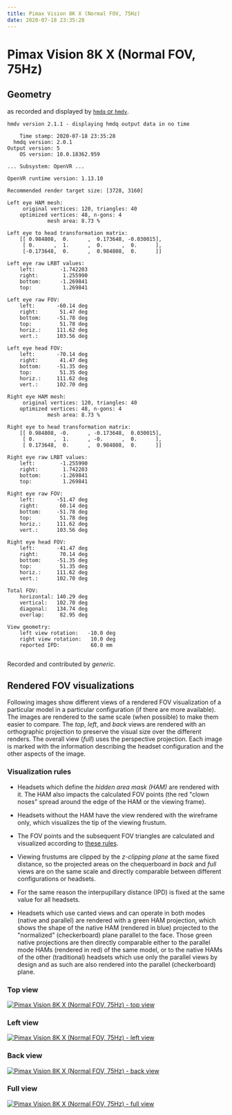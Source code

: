 ```yaml
---
title: Pimax Vision 8K X (Normal FOV, 75Hz)
date: 2020-07-18 23:35:28
---
```

# Pimax Vision 8K X (Normal FOV, 75Hz)

## Geometry

as recorded and displayed by [`hmdq` or `hmdv`](https://github.com/risa2000/hmdq).
```
hmdv version 2.1.1 - displaying hmdq output data in no time

    Time stamp: 2020-07-18 23:35:28
  hmdq version: 2.0.1
Output version: 5
    OS version: 10.0.18362.959

... Subsystem: OpenVR ...

OpenVR runtime version: 1.13.10

Recommended render target size: [3728, 3160]

Left eye HAM mesh:
     original vertices: 120, triangles: 40
    optimized vertices: 48, n-gons: 4
             mesh area: 8.73 %

Left eye to head transformation matrix:
    [[ 0.984808,  0.      ,  0.173648, -0.030015],
     [ 0.      ,  1.      ,  0.      ,  0.      ],
     [-0.173648,  0.      ,  0.984808,  0.      ]]

Left eye raw LRBT values:
    left:        -1.742203
    right:        1.255990
    bottom:      -1.269841
    top:          1.269841

Left eye raw FOV:
    left:       -60.14 deg
    right:       51.47 deg
    bottom:     -51.78 deg
    top:         51.78 deg
    horiz.:     111.62 deg
    vert.:      103.56 deg

Left eye head FOV:
    left:       -70.14 deg
    right:       41.47 deg
    bottom:     -51.35 deg
    top:         51.35 deg
    horiz.:     111.62 deg
    vert.:      102.70 deg

Right eye HAM mesh:
     original vertices: 120, triangles: 40
    optimized vertices: 48, n-gons: 4
             mesh area: 8.73 %

Right eye to head transformation matrix:
    [[ 0.984808, -0.      , -0.173648,  0.030015],
     [ 0.      ,  1.      , -0.      ,  0.      ],
     [ 0.173648,  0.      ,  0.984808,  0.      ]]

Right eye raw LRBT values:
    left:        -1.255990
    right:        1.742203
    bottom:      -1.269841
    top:          1.269841

Right eye raw FOV:
    left:       -51.47 deg
    right:       60.14 deg
    bottom:     -51.78 deg
    top:         51.78 deg
    horiz.:     111.62 deg
    vert.:      103.56 deg

Right eye head FOV:
    left:       -41.47 deg
    right:       70.14 deg
    bottom:     -51.35 deg
    top:         51.35 deg
    horiz.:     111.62 deg
    vert.:      102.70 deg

Total FOV:
    horizontal: 140.29 deg
    vertical:   102.70 deg
    diagonal:   134.74 deg
    overlap:     82.95 deg

View geometry:
    left view rotation:   -10.0 deg
    right view rotation:   10.0 deg
    reported IPD:          60.0 mm


```
Recorded and contributed by _generic_.

## Rendered FOV visualizations

Following images show different views of a rendered FOV visualization of a
particular model in a particular configuration (if there are more available).
The images are rendered to the same scale (when possible) to make them easier
to compare. The _top_, _left_, and _back_ views are rendered with an
orthographic projection to preserve the visual size over the different renders.
The overall view (_full_) uses the perspective projection. Each image is marked
with the information describing the headset configuration and the other aspects
of the image.

### Visualization rules

* Headsets which define the _hidden area mask (HAM)_ are rendered with it. The
  HAM also impacts the calculated FOV points (the red "clown noses" spread
  around the edge of the HAM or the viewing frame).

* Headsets without the HAM have the view rendered with the wireframe only, which
  visualizes the tip of the viewing frustum.

* The FOV points and the subsequent FOV triangles are calculated and visualized
  according to [these
  rules](https://risa2000.github.io/vrdocs/docs/hmd_fov_calculation).

* Viewing frustums are clipped by the _z-clipping plane_ at the same fixed
  distance, so the projected areas on the chequerboard in _back_ and _full_
  views are on the same scale and directly comparable between different
  configurations or headsets.

* For the same reason the interpupillary distance (IPD) is fixed at the same
  value for all headsets.

* Headsets which use canted views and can operate in both modes (native and
  parallel) are rendered with a green HAM projection, which shows the shape of
  the native HAM (rendered in blue) projected to the "normalized"
  (checkerboard) plane parallel to the face. Those green native projections are
  then directly comparable either to the parallel mode HAMs (rendered in red)
  of the same model, or to the native HAMs of the other (traditional) headsets
  which use only the parallel views by design and as such are also rendered
  into the parallel (checkerboard) plane.

### Top view
[![Pimax Vision 8K X (Normal FOV, 75Hz) - top view](../images/PimaxVision8KX_Normal_Native_R75_top.dmx.png)](../images/PimaxVision8KX_Normal_Native_R75_top.dmx.png)

### Left view
[![Pimax Vision 8K X (Normal FOV, 75Hz) - left view](../images/PimaxVision8KX_Normal_Native_R75_left.dmx.png)](../images/PimaxVision8KX_Normal_Native_R75_left.dmx.png)

### Back view
[![Pimax Vision 8K X (Normal FOV, 75Hz) - back view](../images/PimaxVision8KX_Normal_Native_R75_back.dmx.png)](../images/PimaxVision8KX_Normal_Native_R75_back.dmx.png)

### Full view
[![Pimax Vision 8K X (Normal FOV, 75Hz) - full view](../images/PimaxVision8KX_Normal_Native_R75_over.dmx.png)](../images/PimaxVision8KX_Normal_Native_R75_over.dmx.png)

